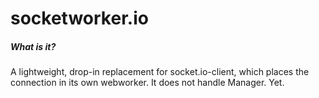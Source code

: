 # socketworker.io

##### What is it?
A lightweight, drop-in replacement for socket.io-client, which places the connection in its own webworker.
It does not handle Manager. Yet.
